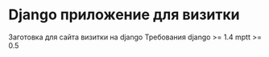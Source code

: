 Django приложение для визитки
=============

Заготовка для сайта визитки на django
Требования 
    django >= 1.4
    mptt >= 0.5